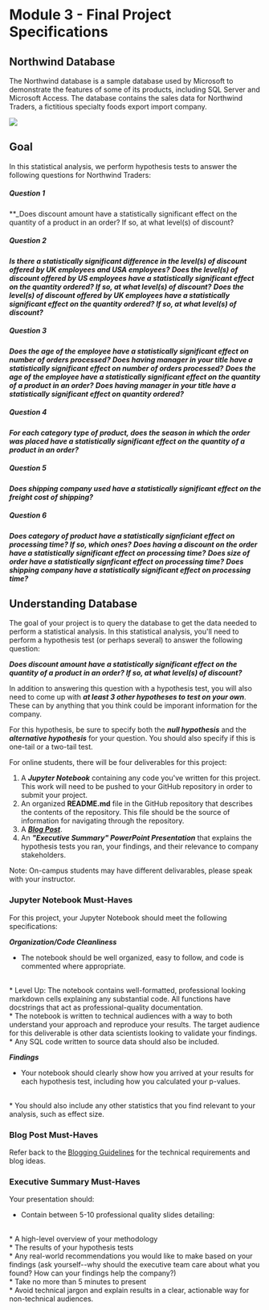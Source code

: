 
# Module 3 -  Final Project Specifications

## Northwind Database

The Northwind database is a sample database used by Microsoft to demonstrate the features of some of its products, including SQL Server and Microsoft Access. The database contains the sales data for Northwind Traders, a fictitious specialty foods export import company.

<img src='https://raw.githubusercontent.com/learn-co-curriculum/dsc-mod-3-project/master/Northwind_ERD_updated.png'>

## Goal
In this statistical analysis, we perform hypothesis tests to answer the following questions for Northwind Traders:  
##### Question 1
**_Does discount amount have a statistically significant effect on the quantity of a product in an order? If so, at what level(s) of discount?  
##### Question 2
**_Is there a statistically significant difference in the level(s) of discount offered by UK employees and USA employees?_**
**_Does the level(s) of discount offered by US employees have a statistically significant effect on the quantity ordered? If so, at what level(s) of discount?_**
**_Does the level(s) of discount offered by UK employees have a statistically significant effect on the quantity ordered? If so, at what level(s) of discount?_**
##### Question 3
**_Does the age of the employee have a statistically significant effect on number of orders processed?_**
**_Does having manager in your title have a statistically significant effect on number of orders processed?_**
**_Does the age of the employee have a statistically significant effect on the quantity of a product in an order?_**
**_Does having manager in your title have a statistically significant effect on quantity ordered?_**
##### Question 4
**_For each category type of product, does the season in which the order was placed have a statistically significant effect on the quantity of a product in an order?_**
##### Question 5
**_Does shipping company used have a statistically significant effect on the freight cost of shipping?_**
##### Question 6
**_Does category of product have a statistically signficiant effect on processing time? If so, which ones?_**
**_Does having a discount on the order have a statistically significant effect on processing time?_**
**_Does size of order have a statistically signficant effect on processing time?_**
**_Does shipping company have a statistically significant effect on processing time?_**

## Understanding Database

The goal of your project is to query the database to get the data needed to perform a statistical analysis.  In this statistical analysis, you'll need to perform a hypothesis test (or perhaps several) to answer the following question:

**_Does discount amount have a statistically significant effect on the quantity of a product in an order? If so, at what level(s) of discount?_**

In addition to answering this question with a hypothesis test, you will also need to come up with **_at least 3 other hypotheses to test on your own_**.  These can by anything that you think could be imporant information for the company.

For this hypothesis, be sure to specify both the **_null hypothesis_** and the **_alternative hypothesis_** for your question.  You should also specify if this is one-tail or a two-tail test.

For online students, there will be four deliverables for this project:

1. A **_Jupyter Notebook_** containing any code you've written for this project. This work will need to be pushed to your GitHub repository in order to submit your project.
2. An organized **README.md** file in the GitHub repository that describes the contents of the repository. This file should be the source of information for navigating through the repository.
3. A **_[Blog Post](https://github.com/learn-co-curriculum/dsc-welcome-blogging)_**.
4. An **_"Executive Summary" PowerPoint Presentation_** that explains the hypothesis tests you ran, your findings, and their relevance to company stakeholders.  

Note: On-campus students may have different delivarables, please speak with your instructor. 

### Jupyter Notebook Must-Haves

For this project, your Jupyter Notebook should meet the following specifications:

**_Organization/Code Cleanliness_**

* The notebook should be well organized, easy to follow, and code is commented where appropriate.  
<br>  
    * Level Up: The notebook contains well-formatted, professional looking markdown cells explaining any substantial code. All functions have docstrings that act as professional-quality documentation.  
<br>      
* The notebook is written to technical audiences with a way to both understand your approach and reproduce your results. The target audience for this deliverable is other data scientists looking to validate your findings.  
<br>    
* Any SQL code written to source data should also be included.  

**_Findings_**

* Your notebook should clearly show how you arrived at your results for each hypothesis test, including how you calculated your p-values.   
<br>
* You should also include any other statistics that you find relevant to your analysis, such as effect size.

### Blog Post Must-Haves

Refer back to the [Blogging Guidelines](https://github.com/learn-co-curriculum/dsc-welcome-blogging) for the technical requirements and blog ideas.


### Executive Summary Must-Haves

Your presentation should:

* Contain between 5-10 professional quality slides detailing:
<br>  
    * A high-level overview of your methodology  
    <br>  
    * The results of your hypothesis tests  
    <br>  
    * Any real-world recommendations you would like to make based on your findings (ask yourself--why should the executive team care about what you found? How can your findings help the company?)  
    <br>  
* Take no more than 5 minutes to present  
<br>  
* Avoid technical jargon and explain results in a clear, actionable way for non-technical audiences.
